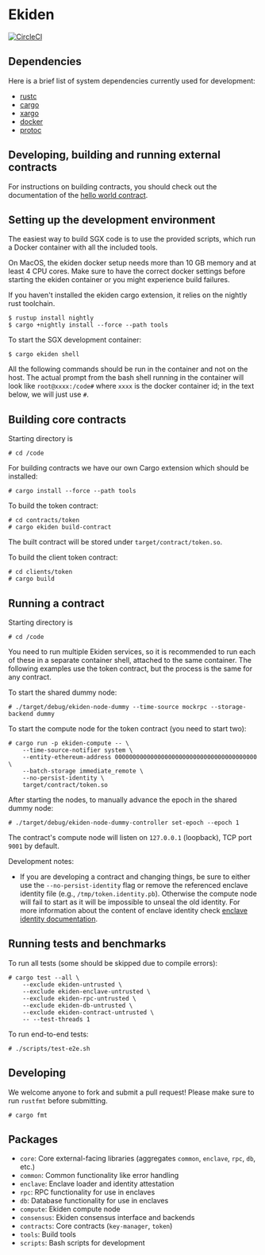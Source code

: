 # Ekiden

[![CircleCI](https://circleci.com/gh/oasislabs/ekiden/tree/master.svg?style=svg&circle-token=97f633035afbb45f26ed1b2f3f78a1e8e8a5e756)](https://circleci.com/gh/oasislabs/ekiden/tree/master)

## Dependencies

Here is a brief list of system dependencies currently used for development:
- [rustc](https://www.rust-lang.org/en-US/)
- [cargo](http://doc.crates.io/)
- [xargo](https://github.com/japaric/xargo)
- [docker](https://www.docker.com/)
- [protoc](https://github.com/google/protobuf/releases)

## Developing, building and running external contracts

For instructions on building contracts, you should check out the documentation of the
[hello world contract](https://github.com/oasislabs/contract-helloworld).

## Setting up the development environment

The easiest way to build SGX code is to use the provided scripts, which run a Docker
container with all the included tools.

On MacOS, the ekiden docker setup needs more than 10 GB memory and at least 4 CPU cores. Make sure to have the correct docker settings before starting the ekiden container or you might experience build failures.

If you haven't installed the ekiden cargo extension, it relies on the nightly rust toolchain.
```
$ rustup install nightly
$ cargo +nightly install --force --path tools
```

To start the SGX development container:
```
$ cargo ekiden shell
```

All the following commands should be run in the container and not on
the host.  The actual prompt from the bash shell running in the
container will look like `root@xxxx:/code#` where `xxxx` is the docker
container id; in the text below, we will just use `#`.

## Building core contracts

Starting directory is
```
# cd /code
```

For building contracts we have our own Cargo extension which should be installed:
```
# cargo install --force --path tools
```

To build the token contract:
```
# cd contracts/token
# cargo ekiden build-contract
```

The built contract will be stored under `target/contract/token.so`.

To build the client token contract:
```
# cd clients/token
# cargo build
```

## Running a contract

Starting directory is
```
# cd /code
```

You need to run multiple Ekiden services, so it is recommended to run each of these in a
separate container shell, attached to the same container. The following examples use the
token contract, but the process is the same for any contract.

To start the shared dummy node:
```
# ./target/debug/ekiden-node-dummy --time-source mockrpc --storage-backend dummy
```

To start the compute node for the token contract (you need to start two):
```
# cargo run -p ekiden-compute -- \
    --time-source-notifier system \
    --entity-ethereum-address 0000000000000000000000000000000000000000 \
    --batch-storage immediate_remote \
    --no-persist-identity \
    target/contract/token.so
```

After starting the nodes, to manually advance the epoch in the shared dummy node:
```
# ./target/debug/ekiden-node-dummy-controller set-epoch --epoch 1
```

The contract's compute node will listen on `127.0.0.1` (loopback), TCP port `9001` by default.

Development notes:

* If you are developing a contract and changing things, be sure to either use the `--no-persist-identity` flag or remove the referenced enclave identity file (e.g., `/tmp/token.identity.pb`). Otherwise the compute node will fail to start as it will be impossible to unseal the old identity. For more information about the content of enclave identity check [enclave identity documentation](docs/enclave-identity.md#state).

## Running tests and benchmarks

To run all tests (some should be skipped due to compile errors):
```
# cargo test --all \
    --exclude ekiden-untrusted \
    --exclude ekiden-enclave-untrusted \
    --exclude ekiden-rpc-untrusted \
    --exclude ekiden-db-untrusted \
    --exclude ekiden-contract-untrusted \
    -- --test-threads 1
```

To run end-to-end tests:
```
# ./scripts/test-e2e.sh
```

## Developing

We welcome anyone to fork and submit a pull request! Please make sure to run `rustfmt` before submitting.

```
# cargo fmt
```

## Packages
- `core`: Core external-facing libraries (aggregates `common`, `enclave`, `rpc`, `db`, etc.)
- `common`: Common functionality like error handling
- `enclave`: Enclave loader and identity attestation
- `rpc`: RPC functionality for use in enclaves
- `db`: Database functionality for use in enclaves
- `compute`: Ekiden compute node
- `consensus`: Ekiden consensus interface and backends
- `contracts`: Core contracts (`key-manager`, `token`)
- `tools`: Build tools
- `scripts`: Bash scripts for development
